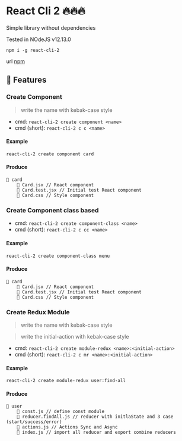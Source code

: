 # React Cli 2 🔥🔥🔥

Simple library without dependencies

Tested in NOdeJS v12.13.0

`npm i -g react-cli-2`

url [npm](https://www.npmjs.com/package/react-cli-2)

## 🤘 Features

### Create Component
> write the name with kebak-case style

- cmd: `react-cli-2 create component <name>`
- cmd (short): `react-cli-2 c c <name>`

#### Example
`react-cli-2 create component card`

#### Produce
```
📁 card
    📄 Card.jsx // React component
    📄 Card.test.jsx // Initial test React component
    📄 Card.css // Style component
```

### Create Component class based

- cmd: `react-cli-2 create component-class <name>`
- cmd (short): `react-cli-2 c cc <name>`

#### Example
`react-cli-2 create component-class menu`

#### Produce
```
📁 card
    📄 Card.jsx // React component
    📄 Card.test.jsx // Initial test React component
    📄 Card.css // Style component
```

### Create Redux Module

> write the name with kebak-case style

> write the initial-action with kebak-case style

- cmd: `react-cli-2 create module-redux <name>:<initial-action>`
- cmd (short): `react-cli-2 c mr <name>:<initial-action>`

#### Example
`react-cli-2 create module-redux user:find-all`

#### Produce
```
📁 user
    📄 const.js // define const module
    📄 reducer.findAll.js // reducer with initlaState and 3 case (start/success/error)
    📄 actions.js // Actions Sync and Async
    📄 index.js // import all reducer and export combine reducers
```